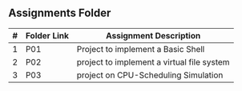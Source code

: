 ##  Assignments Folder

|   #   | Folder Link           | Assignment Description                                                                       |
| :---: | --------------------- | ---------------------------------------------------------------------------------------------|
|   1   |       P01             | Project to implement a Basic Shell                                                           |
|   2   |       P02             | project to implement a virtual file system                                                   |
|   3   |       P03             | project on CPU-Scheduling Simulation                                                         |
